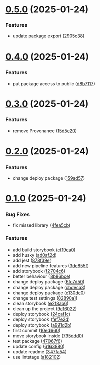 # [0.5.0](https://github.com/barbaraschiavinato/accelerator-component-library/compare/v0.4.0...v0.5.0) (2025-01-24)


### Features

* update package export ([2905c38](https://github.com/barbaraschiavinato/accelerator-component-library/commit/2905c38fd8fc75beb395dc373ed71108f4ff7b67))



# [0.4.0](https://github.com/barbaraschiavinato/accelerator-component-library/compare/v0.3.0...v0.4.0) (2025-01-24)


### Features

* put package access to public ([d8b7117](https://github.com/barbaraschiavinato/accelerator-component-library/commit/d8b7117a2a0fcb8ebc86189d190f086b645c908b))



# [0.3.0](https://github.com/barbaraschiavinato/accelerator-component-library/compare/v0.2.0...v0.3.0) (2025-01-24)


### Features

* remove Provenance ([15d5e20](https://github.com/barbaraschiavinato/accelerator-component-library/commit/15d5e20e5ccfea7479db3f928970a518db46248c))



# [0.2.0](https://github.com/barbaraschiavinato/accelerator-component-library/compare/v0.1.0...v0.2.0) (2025-01-24)


### Features

* change deploy package ([159ad57](https://github.com/barbaraschiavinato/accelerator-component-library/commit/159ad57e9a2e383490b6e1d899958de9905442fe))



# [0.1.0](https://github.com/barbaraschiavinato/accelerator-component-library/compare/10ed660c9c23757b8c199732e6d1b365d4fa1b81...v0.1.0) (2025-01-24)


### Bug Fixes

* fix missed library ([4fea5cb](https://github.com/barbaraschiavinato/accelerator-component-library/commit/4fea5cbcb133eddd4988c5b8f3c8cb5a70f22cb9))


### Features

* add build storybook ([cf19ea0](https://github.com/barbaraschiavinato/accelerator-component-library/commit/cf19ea055874e187d31555f2803e7cd7162fa4f9))
* add husky ([ad0af2d](https://github.com/barbaraschiavinato/accelerator-component-library/commit/ad0af2dc43005dff7773abfdee29104ff6f54e5c))
* add jest ([878f39e](https://github.com/barbaraschiavinato/accelerator-component-library/commit/878f39e45ddfafb47fe7d727c5556cba4f0d5edd))
* add new pipeline features ([3de855f](https://github.com/barbaraschiavinato/accelerator-component-library/commit/3de855f9d2a2e955876107e03ae4867e246c9a35))
* add storybook ([f2704c6](https://github.com/barbaraschiavinato/accelerator-component-library/commit/f2704c68d8754fa797671acb7434f7cbf17aa8a9))
* better behaviour ([8b86bce](https://github.com/barbaraschiavinato/accelerator-component-library/commit/8b86bce03f70325403d5a3783b469ec770650d51))
* change deploy package ([6fc7d50](https://github.com/barbaraschiavinato/accelerator-component-library/commit/6fc7d50fab3e1b5376152244816a40f98525a9b5))
* change deploy package ([cbdeca3](https://github.com/barbaraschiavinato/accelerator-component-library/commit/cbdeca3d0bfc3aa1a0d9170a39c58425eea9d369))
* change deploy package ([e130dc0](https://github.com/barbaraschiavinato/accelerator-component-library/commit/e130dc0712764cebce7b5ba11305712268760414))
* change test settings ([82890a1](https://github.com/barbaraschiavinato/accelerator-component-library/commit/82890a1c91728520a8e630a5251309cf0cb05185))
* clean storybook ([e2f8ab6](https://github.com/barbaraschiavinato/accelerator-component-library/commit/e2f8ab674e34717ade7c2bf340af113f42b0a804))
* clean up the project ([9c16022](https://github.com/barbaraschiavinato/accelerator-component-library/commit/9c1602257e1d112c661f115c9dacb414c74bca0d))
* deploy storybook ([24caf1c](https://github.com/barbaraschiavinato/accelerator-component-library/commit/24caf1c4eacc12e9a51a3763dca8032d92db8286))
* deploy storybook ([fef7e2d](https://github.com/barbaraschiavinato/accelerator-component-library/commit/fef7e2dcb5957efa7ade87b505256a5490cdf4db))
* deploy storybook ([a991d2b](https://github.com/barbaraschiavinato/accelerator-component-library/commit/a991d2b7cd77ab598e8986a8f6e95bf8579adad7))
* first commit ([10ed660](https://github.com/barbaraschiavinato/accelerator-component-library/commit/10ed660c9c23757b8c199732e6d1b365d4fa1b81))
* move storybook inside ([795ddd0](https://github.com/barbaraschiavinato/accelerator-component-library/commit/795ddd09f7edd8dc77da939f66f56858b61b10cb))
* test package ([47067f6](https://github.com/barbaraschiavinato/accelerator-component-library/commit/47067f62235d05251542cde1aeaece3f4651d0d8))
* update config ([6163880](https://github.com/barbaraschiavinato/accelerator-component-library/commit/616388099d7ad2726ee3f5a30eb8618db56f42c5))
* update readme ([347fa54](https://github.com/barbaraschiavinato/accelerator-component-library/commit/347fa5413bbabdd8fc7861ca9fec4692d7b5d717))
* use lintstage ([a182102](https://github.com/barbaraschiavinato/accelerator-component-library/commit/a182102f287d487302525a15d64fe811378b15a0))



